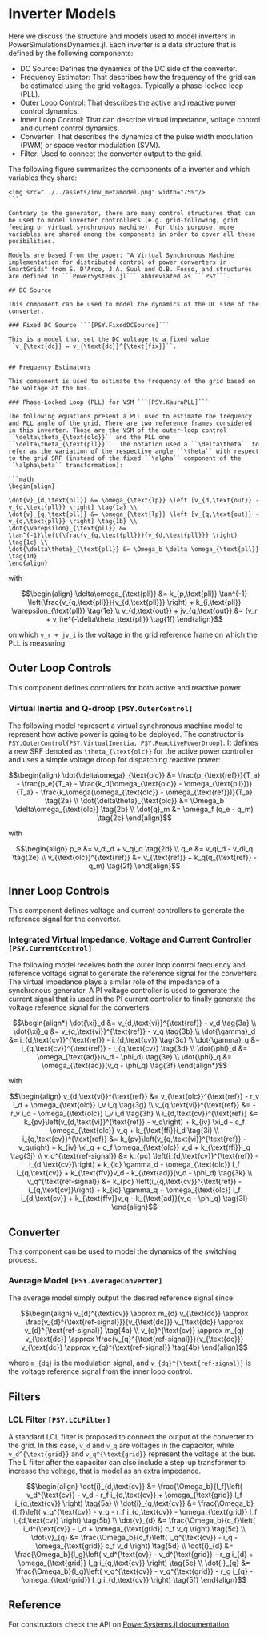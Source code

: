 # Inverter Models

Here we discuss the structure and models used to model inverters in PowerSimulationsDynamics.jl. Each inverter is a data structure that is defined by the following components:

- DC Source: Defines the dynamics of the DC side of the converter.
- Frequency Estimator: That describes how the frequency of the grid can be estimated using the grid voltages. Typically a phase-locked loop (PLL).
- Outer Loop Control: That describes the active and reactive power control dynamics.
- Inner Loop Control: That can describe virtual impedance, voltage control and current control dynamics.
- Converter: That describes the dynamics of the pulse width modulation (PWM) or space vector modulation (SVM).
- Filter: Used to connect the converter output to the grid.

The following figure summarizes the components of a inverter and which variables they share:

```@raw html
<img src="../../assets/inv_metamodel.png" width="75%"/>
``` ⠀

Contrary to the generator, there are many control structures that can be used to model inverter controllers (e.g. grid-following, grid feeding or virtual synchronous machine). For this purpose, more variables are shared among the components in order to cover all these posibilities.

Models are based from the paper: "A Virtual Synchronous Machine implementation for distributed control of power converters in SmartGrids" from S. D'Arco, J.A. Suul and O.B. Fosso, and structures are defined in ```PowerSystems.jl``` abbreviated as ```PSY```.

## DC Source

This component can be used to model the dynamics of the DC side of the converter.

### Fixed DC Source ```[PSY.FixedDCSource]```

This is a model that set the DC voltage to a fixed value ``v_{\text{dc}} = v_{\text{dc}}^{\text{fix}}``.


## Frequency Estimators

This component is used to estimate the frequency of the grid based on the voltage at the bus.

### Phase-Locked Loop (PLL) for VSM ```[PSY.KauraPLL]```

The following equations present a PLL used to estimate the frequency and PLL angle of the grid. There are two reference frames considered in this inverter. Those are the VSM of the outer-loop control ``\delta\theta_{\text{olc}}`` and the PLL one ``\delta\theta_{\text{pll}}``. The notation used a ``\delta\theta`` to refer as the variation of the respective angle ``\theta`` with respect to the grid SRF (instead of the fixed ``\alpha`` component of the ``\alpha\beta`` transformation):

```math
\begin{align}

\dot{v}_{d,\text{pll}} &= \omega_{\text{lp}} \left [v_{d,\text{out}} - v_{d,\text{pll}} \right] \tag{1a} \\
\dot{v}_{q,\text{pll}} &= \omega_{\text{lp}} \left [v_{q,\text{out}} - v_{q,\text{pll}} \right] \tag{1b} \\
\dot{\varepsilon}_{\text{pll}} &= \tan^{-1}\left(\frac{v_{q,\text{pll}}}{v_{d,\text{pll}}} \right) \tag{1c} \\
\dot{\delta\theta}_{\text{pll}} &= \Omega_b \delta \omega_{\text{pll}} \tag{1d}
\end{align}
```

with

```math
\begin{align}
\delta\omega_{\text{pll}} &= k_{p,\text{pll}} \tan^{-1} \left(\frac{v_{q,\text{pll}}}{v_{d,\text{pll}}} \right) + k_{i,\text{pll}} \varepsilon_{\text{pll}} \tag{1e} \\
v_{d,\text{out}} + jv_{q,\text{out}} &= (v_r + v_i)e^{-\delta\theta_\text{pll}}  \tag{1f}
\end{align}
```
on which ``v_r + jv_i`` is the voltage in the grid reference frame on which the PLL is measuring.

## Outer Loop Controls

This component defines controllers for both active and reactive power

### Virtual Inertia and Q-droop ```[PSY.OuterControl]```

The following model represent a virtual synchronous machine model to represent how active power is going to be deployed. The constructor is ```PSY.OuterControl{PSY.VirtualInertia, PSY.ReactivePowerDroop}```. It defines a new SRF denoted as ``\theta_{\text{olc}}`` for the active power controller and uses a simple voltage droop for dispatching reactive power:

```math
\begin{align}
    \dot{\delta\omega}_{\text{olc}} &= \frac{p_{\text{ref}}}{T_a} - \frac{p_e}{T_a} - \frac{k_d(\omega_{\text{olc}} - \omega_{\text{pll}})}{T_a} - \frac{k_\omega(\omega_{\text{olc}} - \omega_{\text{ref}})}{T_a} \tag{2a} \\
    \dot{\delta\theta}_{\text{olc}} &= \Omega_b \delta\omega_{\text{olc}} \tag{2b} \\
    \dot{q}_m &= \omega_f (q_e - q_m) \tag{2c}
\end{align}
```

with

```math
\begin{align}
    p_e &= v_di_d + v_qi_q \tag{2d} \\
    q_e &= v_qi_d - v_di_q \tag{2e} \\
    v_{\text{olc}}^{\text{ref}} &= v_{\text{ref}} + k_q(q_{\text{ref}} - q_m) \tag{2f}
\end{align}
```

## Inner Loop Controls

This component defines voltage and current controllers to generate the reference signal for the converter.

### Integrated Virtual Impedance, Voltage and Current Controller ```[PSY.CurrentControl]```

The following model receives both the outer loop control frequency and reference voltage signal to generate the reference signal for the converters. The virtual impedance plays a similar role of the impedance of a synchronous generator. A PI voltage controller is used to generate the current signal that is used in the PI current controller to finally generate the voltage reference signal for the converters.

```math
\begin{align*}
    \dot{\xi}_d &= v_{d,\text{vi}}^{\text{ref}} - v_d \tag{3a} \\
    \dot{\xi}_q &= v_{q,\text{vi}}^{\text{ref}} - v_q \tag{3b} \\
    \dot{\gamma}_d &= i_{d,\text{cv}}^{\text{ref}} - i_{d,\text{cv}} \tag{3c} \\
    \dot{\gamma}_q &= i_{q,\text{cv}}^{\text{ref}} - i_{q,\text{cv}} \tag{3d} \\
    \dot{\phi}_d &= \omega_{\text{ad}}(v_d - \phi_d) \tag{3e} \\
    \dot{\phi}_q &= \omega_{\text{ad}}(v_q - \phi_q) \tag{3f}
\end{align*}
```

with

```math
\begin{align}
    v_{d,\text{vi}}^{\text{ref}} &= v_{\text{olc}}^{\text{ref}} - r_v i_d + \omega_{\text{olc}} l_v i_q \tag{3g} \\
    v_{q,\text{vi}}^{\text{ref}} &= - r_v i_q - \omega_{\text{olc}} l_v i_d \tag{3h} \\
    i_{d,\text{cv}}^{\text{ref}} &= k_{pv}\left(v_{d,\text{vi}}^{\text{ref}} - v_q\right) + k_{iv} \xi_d - c_f \omega_{\text{olc}} v_q + k_{\text{ffi}}i_d \tag{3i} \\
    i_{q,\text{cv}}^{\text{ref}} &= k_{pv}\left(v_{q,\text{vi}}^{\text{ref}} - v_q\right) + k_{iv} \xi_q + c_f \omega_{\text{olc}} v_d + k_{\text{ffi}}i_q \tag{3j} \\
    v_d^{\text{ref-signal}} &= k_{pc} \left(i_{d,\text{cv}}^{\text{ref}} - i_{d,\text{cv}}\right) + k_{ic} \gamma_d - \omega_{\text{olc}} l_f i_{q,\text{cv}} + k_{\text{ffv}}v_d - k_{\text{ad}}(v_d - \phi_d) \tag{3k} \\
    v_q^{\text{ref-signal}} &= k_{pc} \left(i_{q,\text{cv}}^{\text{ref}} - i_{q,\text{cv}}\right) + k_{ic} \gamma_q + \omega_{\text{olc}} l_f i_{d,\text{cv}} + k_{\text{ffv}}v_q - k_{\text{ad}}(v_q - \phi_q) \tag{3l}
\end{align}
```

## Converter

This component can be used to model the dynamics of the switching process.

### Average Model ```[PSY.AverageConverter]```

The average model simply output the desired reference signal since:

```math
\begin{align}
v_{d}^{\text{cv}} \approx m_{d} v_{\text{dc}} \approx \frac{v_{d}^{\text{ref-signal}}}{v_{\text{dc}}} v_{\text{dc}} \approx v_{d}^{\text{ref-signal}} \tag{4a} \\
v_{q}^{\text{cv}} \approx m_{q} v_{\text{dc}} \approx \frac{v_{q}^{\text{ref-signal}}}{v_{\text{dc}}} v_{\text{dc}} \approx v_{q}^{\text{ref-signal}} \tag{4b}
\end{align}
```

where ``m_{dq}`` is the modulation signal, and ``v_{dq}^{\text{ref-signal}}`` is the voltage reference signal from the inner loop control.

## Filters

### LCL Filter ```[PSY.LCLFilter]```

A standard LCL filter is proposed to connect the output of the converter to the grid. In this case, ``v_d`` and ``v_q`` are voltages in the capacitor, while ``v_d^{\text{grid}}`` and ``v_q^{\text{grid}}`` represent the voltage at the bus. The L filter after the capacitor can also include a step-up transformer to increase the voltage, that is model as an extra impedance.


```math
\begin{align}
    \dot{i}_{d,\text{cv}} &= \frac{\Omega_b}{l_f}\left( v_d^{\text{cv}} - v_d  - r_f i_{d,\text{cv}} + \omega_{\text{grid}} l_f i_{q,\text{cv}} \right) \tag{5a} \\
    \dot{i}_{q,\text{cv}} &= \frac{\Omega_b}{l_f}\left( v_q^{\text{cv}} - v_q  - r_f i_{q,\text{cv}} - \omega_{\text{grid}} l_f i_{d,\text{cv}} \right) \tag{5b} \\
    \dot{v}_{d} &=  \frac{\Omega_b}{c_f}\left( i_d^{\text{cv}} - i_d + \omega_{\text{grid}} c_f v_q \right) \tag{5c} \\
    \dot{v}_{q} &=  \frac{\Omega_b}{c_f}\left( i_q^{\text{cv}} - i_q - \omega_{\text{grid}} c_f v_d \right) \tag{5d} \\
    \dot{i}_{d} &= \frac{\Omega_b}{l_g}\left( v_d^{\text{cv}} - v_d^{\text{grid}} - r_g i_{d} + \omega_{\text{grid}} l_g i_{q,\text{cv}} \right) \tag{5e} \\
    \dot{i}_{q} &= \frac{\Omega_b}{l_g}\left( v_q^{\text{cv}} - v_q^{\text{grid}} - r_g i_{q} - \omega_{\text{grid}} l_g i_{d,\text{cv}} \right) \tag{5f}
\end{align}
```

## Reference

For constructors check the API on [PowerSystems.jl documentation](https://nrel.github.io/PowerSystems.jl/latest/api/PowerSystems/)
